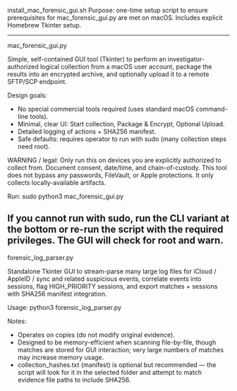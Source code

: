 install_mac_forensic_gui.sh
Purpose: one-time setup script to ensure prerequisites for
mac_forensic_gui.py are met on macOS.
Includes explicit Homebrew Tkinter setup.


--------------------------------------------------------------------------------


mac_forensic_gui.py

Simple, self-contained GUI tool (Tkinter) to perform an investigator-authorized
logical collection from a macOS user account, package the results into an
encrypted archive, and optionally upload it to a remote SFTP/SCP endpoint.

Design goals:
- No special commercial tools required (uses standard macOS command-line tools).
- Minimal, clear UI: Start collection, Package & Encrypt, Optional Upload.
- Detailed logging of actions + SHA256 manifest.
- Safe defaults: requires operator to run with sudo (many collection steps need root).

WARNING / legal: Only run this on devices you are explicitly authorized to collect from.
Document consent, date/time, and chain-of-custody. This tool does not bypass any
passwords, FileVault, or Apple protections. It only collects locally-available
artifacts.

Run:
  sudo python3 mac_forensic_gui.py

If you cannot run with sudo, run the CLI variant at the bottom or re-run the
script with the required privileges. The GUI will check for root and warn.
----------------------------------------------------------------------------------


forensic_log_parser.py

Standalone Tkinter GUI to stream-parse many large log files for iCloud / AppleID / sync
and related suspicious events, correlate events into sessions, flag HIGH_PRIORITY sessions,
and export matches + sessions with SHA256 manifest integration.

Usage:
    python3 forensic_log_parser.py

Notes:
 - Operates on copies (do not modify original evidence).
 - Designed to be memory-efficient when scanning file-by-file, though matches are stored
   for GUI interaction; very large numbers of matches may increase memory usage.
 - collection_hashes.txt (manifest) is optional but recommended — the script will look
   for it in the selected folder and attempt to match evidence file paths to include SHA256.
